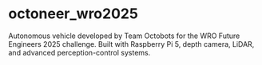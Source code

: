 # octoneer_wro2025
Autonomous vehicle developed by Team Octobots for the WRO Future Engineers 2025 challenge. Built with Raspberry Pi 5, depth camera, LiDAR, and advanced perception-control systems.
